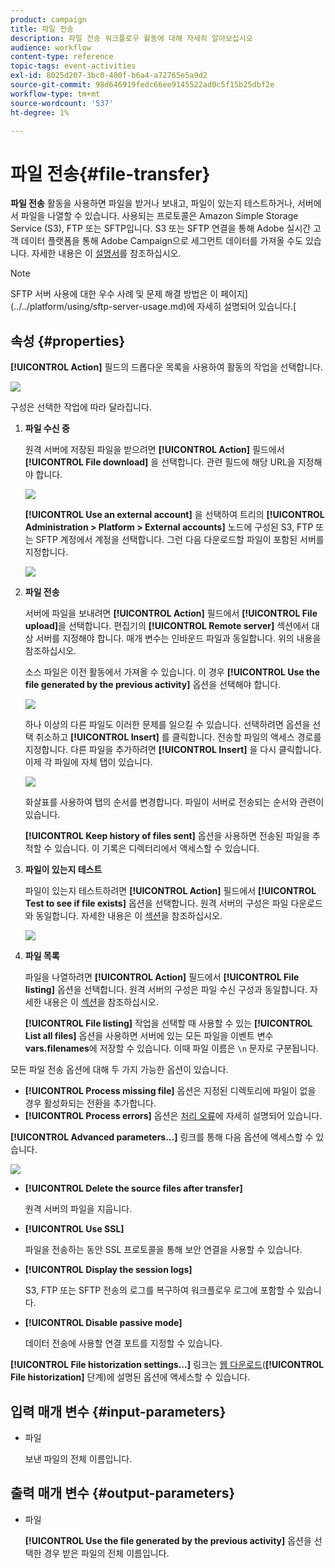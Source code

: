 ```yaml
---
product: campaign
title: 파일 전송
description: 파일 전송 워크플로우 활동에 대해 자세히 알아보십시오
audience: workflow
content-type: reference
topic-tags: event-activities
exl-id: 8025d207-3bc0-400f-b6a4-a72765e5a9d2
source-git-commit: 98d646919fedc66ee9145522ad0c5f15b25dbf2e
workflow-type: tm+mt
source-wordcount: '537'
ht-degree: 1%

---
```


# 파일 전송{#file-transfer}

**파일 전송** 활동을 사용하면 파일을 받거나 보내고, 파일이 있는지 테스트하거나, 서버에서 파일을 나열할 수 있습니다. 사용되는 프로토콜은 Amazon Simple Storage Service (S3), FTP 또는 SFTP입니다.
S3 또는 SFTP 연결을 통해 Adobe 실시간 고객 데이터 플랫폼을 통해 Adobe Campaign으로 세그먼트 데이터를 가져올 수도 있습니다. 자세한 내용은 이 [설명서](https://experienceleague.adobe.com/docs/experience-platform/destinations/catalog/email-marketing/adobe-campaign.html)를 참조하십시오.

>[!NOTE]
>
>SFTP 서버 사용에 대한 우수 사례 및 문제 해결 방법은 이 페이지](../../platform/using/sftp-server-usage.md)에 자세히 설명되어 있습니다.[

## 속성 {#properties}

**[!UICONTROL Action]** 필드의 드롭다운 목록을 사용하여 활동의 작업을 선택합니다.

![](assets/file_transfert_action.png)

구성은 선택한 작업에 따라 달라집니다.

1. **파일 수신 중**

   원격 서버에 저장된 파일을 받으려면 **[!UICONTROL Action]** 필드에서 **[!UICONTROL File download]** 을 선택합니다. 관련 필드에 해당 URL을 지정해야 합니다.

   ![](assets/file_transfert_edit.png)

   **[!UICONTROL Use an external account]** 을 선택하여 트리의 **[!UICONTROL Administration > Platform > External accounts]** 노드에 구성된 S3, FTP 또는 SFTP 계정에서 계정을 선택합니다. 그런 다음 다운로드할 파일이 포함된 서버를 지정합니다.

   ![](assets/file_transfert_edit_external.png)

1. **파일 전송**

   서버에 파일을 보내려면 **[!UICONTROL Action]** 필드에서 **[!UICONTROL File upload]**&#x200B;을 선택합니다. 편집기의 **[!UICONTROL Remote server]** 섹션에서 대상 서버를 지정해야 합니다. 매개 변수는 인바운드 파일과 동일합니다. 위의 내용을 참조하십시오.

   소스 파일은 이전 활동에서 가져올 수 있습니다. 이 경우 **[!UICONTROL Use the file generated by the previous activity]** 옵션을 선택해야 합니다.

   ![](assets/file_transfert_edit_send.png)

   하나 이상의 다른 파일도 이러한 문제를 일으킬 수 있습니다. 선택하려면 옵션을 선택 취소하고 **[!UICONTROL Insert]** 를 클릭합니다. 전송할 파일의 액세스 경로를 지정합니다. 다른 파일을 추가하려면 **[!UICONTROL Insert]** 을 다시 클릭합니다. 이제 각 파일에 자체 탭이 있습니다.

   ![](assets/file_transfert_source.png)

   화살표를 사용하여 탭의 순서를 변경합니다. 파일이 서버로 전송되는 순서와 관련이 있습니다.

   **[!UICONTROL Keep history of files sent]** 옵션을 사용하면 전송된 파일을 추적할 수 있습니다. 이 기록은 디렉터리에서 액세스할 수 있습니다.

1. **파일이 있는지 테스트**

   파일이 있는지 테스트하려면 **[!UICONTROL Action]** 필드에서 **[!UICONTROL Test to see if file exists]** 옵션을 선택합니다. 원격 서버의 구성은 파일 다운로드와 동일합니다. 자세한 내용은 이 [섹션](#properties)을 참조하십시오.

   ![](assets/file_transfert_edit_test.png)

1. **파일 목록**

   파일을 나열하려면 **[!UICONTROL Action]** 필드에서 **[!UICONTROL File listing]** 옵션을 선택합니다. 원격 서버의 구성은 파일 수신 구성과 동일합니다. 자세한 내용은 이 [섹션](#properties)을 참조하십시오.

   **[!UICONTROL File listing]** 작업을 선택할 때 사용할 수 있는 **[!UICONTROL List all files]** 옵션을 사용하면 서버에 있는 모든 파일을 이벤트 변수 **vars.filenames**&#x200B;에 저장할 수 있습니다. 이때 파일 이름은 `\n` 문자로 구분됩니다.

모든 파일 전송 옵션에 대해 두 가지 가능한 옵션이 있습니다.

* **[!UICONTROL Process missing file]** 옵션은 지정된 디렉토리에 파일이 없을 경우 활성화되는 전환을 추가합니다.
* **[!UICONTROL Process errors]** 옵션은 [처리 오류](../../workflow/using/monitoring-workflow-execution.md#processing-errors)에 자세히 설명되어 있습니다.

**[!UICONTROL Advanced parameters...]** 링크를 통해 다음 옵션에 액세스할 수 있습니다.

![](assets/file_transfert_advanced.png)

* **[!UICONTROL Delete the source files after transfer]**

   원격 서버의 파일을 지웁니다.

* **[!UICONTROL Use SSL]**

   파일을 전송하는 동안 SSL 프로토콜을 통해 보안 연결을 사용할 수 있습니다.

* **[!UICONTROL Display the session logs]**

   S3, FTP 또는 SFTP 전송의 로그를 복구하여 워크플로우 로그에 포함할 수 있습니다.

* **[!UICONTROL Disable passive mode]**

   데이터 전송에 사용할 연결 포트를 지정할 수 있습니다.

**[!UICONTROL File historization settings...]** 링크는 [웹 다운로드](../../workflow/using/web-download.md)(**[!UICONTROL File historization]** 단계)에 설명된 옵션에 액세스할 수 있습니다.

## 입력 매개 변수 {#input-parameters}

* 파일

   보낸 파일의 전체 이름입니다.

## 출력 매개 변수 {#output-parameters}

* 파일

   **[!UICONTROL Use the file generated by the previous activity]** 옵션을 선택한 경우 받은 파일의 전체 이름입니다.
